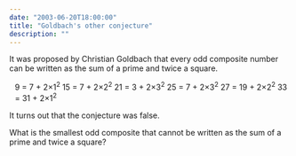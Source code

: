 ```yaml
---
date: "2003-06-20T18:00:00"
title: "Goldbach's other conjecture"
description: ""
---
```


<p>It was proposed by Christian Goldbach that every odd composite number can be written as the sum of a prime and twice a square.</p>
<p style="margin-left:10px;">9 = 7 + 2×1<sup>2</sup>
15 = 7 + 2×2<sup>2</sup>
21 = 3 + 2×3<sup>2</sup>
25 = 7 + 2×3<sup>2</sup>
27 = 19 + 2×2<sup>2</sup>
33 = 31 + 2×1<sup>2</sup></p>
<p>It turns out that the conjecture was false.</p>
<p>What is the smallest odd composite that cannot be written as the sum of a prime and twice a square?</p>

